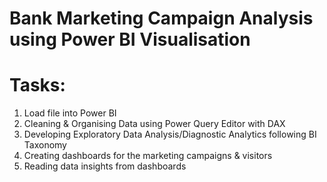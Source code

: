 # Bank Marketing Campaign Analysis using Power BI Visualisation

# Tasks:
1. Load file into Power BI
2. Cleaning & Organising Data using Power Query Editor with DAX
3. Developing Exploratory Data Analysis/Diagnostic Analytics following BI Taxonomy
4. Creating dashboards for the marketing campaigns & visitors
5. Reading data insights from dashboards
